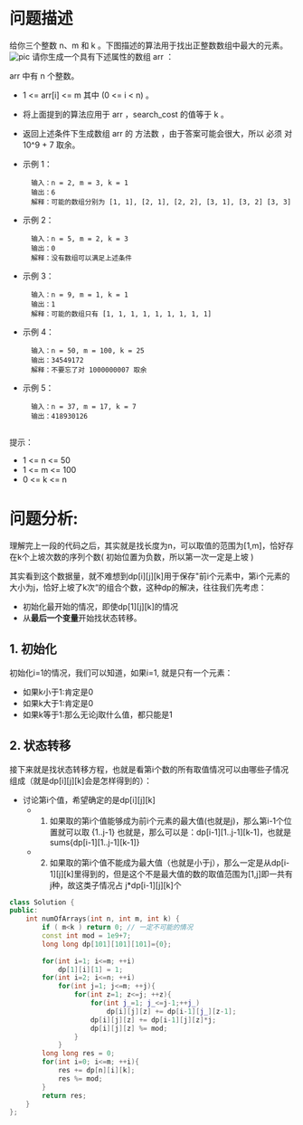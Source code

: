 # 问题描述
给你三个整数 n、m 和 k 。下图描述的算法用于找出正整数数组中最大的元素。
![pic](https://assets.leetcode-cn.com/aliyun-lc-upload/uploads/2020/04/19/e.png)
请你生成一个具有下述属性的数组 arr ：

arr 中有 n 个整数。
- 1 <= arr[i] <= m 其中 (0 <= i < n) 。
- 将上面提到的算法应用于 arr ，search_cost 的值等于 k 。
- 返回上述条件下生成数组 arr 的 方法数 ，由于答案可能会很大，所以 必须 对 10^9 + 7 取余。

- 示例 1：

        输入：n = 2, m = 3, k = 1
        输出：6
        解释：可能的数组分别为 [1, 1], [2, 1], [2, 2], [3, 1], [3, 2] [3, 3]

- 示例 2：

        输入：n = 5, m = 2, k = 3
        输出：0
        解释：没有数组可以满足上述条件

- 示例 3：

        输入：n = 9, m = 1, k = 1
        输出：1
        解释：可能的数组只有 [1, 1, 1, 1, 1, 1, 1, 1, 1]
- 示例 4：

        输入：n = 50, m = 100, k = 25
        输出：34549172
        解释：不要忘了对 1000000007 取余
- 示例 5：

        输入：n = 37, m = 17, k = 7
        输出：418930126
         

提示：

- 1 <= n <= 50
- 1 <= m <= 100
- 0 <= k <= n

# 问题分析:

理解完上一段的代码之后，其实就是找长度为n，可以取值的范围为[1,m]，恰好存在k个上坡次数的序列个数( 初始位置为负数，所以第一次一定是上坡 )

其实看到这个数据量，就不难想到dp[i][j][k]用于保存"前i个元素中，第i个元素的大小为j，恰好上坡了k次“的组合个数，这种dp的解决，往往我们先考虑：
- 初始化最开始的情况，即使dp[1][j][k]的情况
- 从**最后一个变量**开始找状态转移。


## 1. 初始化
初始化i=1的情况，我们可以知道，如果i=1, 就是只有一个元素：
- 如果k小于1:肯定是0
- 如果k大于1:肯定是0
- 如果k等于1:那么无论j取什么值，都只能是1

## 2. 状态转移

接下来就是找状态转移方程，也就是看第i个数的所有取值情况可以由哪些子情况组成（就是dp[i][j][k]会是怎样得到的）：

- 讨论第i个值，希望确定的是dp[i][j][k]
    - 1. 如果取的第i个值能够成为前i个元素的最大值(也就是j)，那么第i-1个位置就可以取 {1..j-1} 也就是，那么可以是：dp[i-1][1..j-1][k-1]，也就是 sums{dp[i-1][1..j-1][k-1]}  
    - 2. 如果取的第i个值不能成为最大值（也就是小于j），那么一定是从dp[i-1][j][k]里得到的，但是这个不是最大值的数的取值范围为[1,j]即一共有j种，故这类子情况占 j*dp[i-1][j][k]个



```cpp
class Solution {
public:
    int numOfArrays(int n, int m, int k) {
        if ( m<k ) return 0; // 一定不可能的情况
        const int mod = 1e9+7;
        long long dp[101][101][101]={0};
        
        for(int i=1; i<=m; ++i)
            dp[1][i][1] = 1;
        for(int i=2; i<=n; ++i)
            for(int j=1; j<=m; ++j){
                for(int z=1; z<=j; ++z){
                    for(int j_=1; j_<=j-1;++j_)
                        dp[i][j][z] += dp[i-1][j_][z-1];
                    dp[i][j][z] += dp[i-1][j][z]*j;
                    dp[i][j][z] %= mod;
                }
            }
        long long res = 0;
        for(int i=0; i<=m; ++i){
            res += dp[n][i][k];
            res %= mod;
        }
        return res;
    }
};
```

